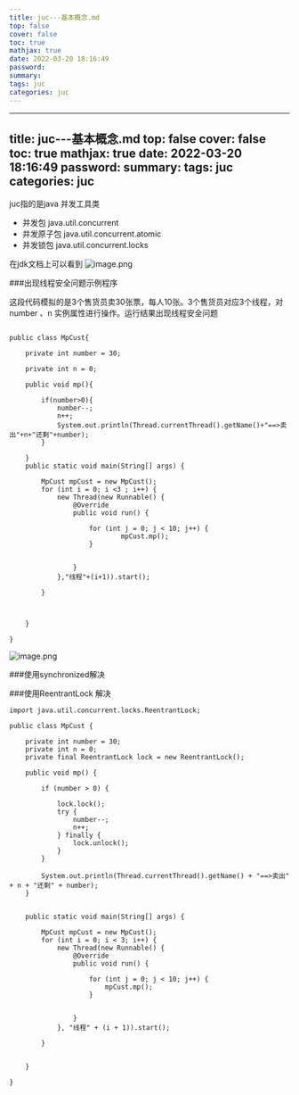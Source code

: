 ```yaml
---
title: juc---基本概念.md
top: false
cover: false
toc: true
mathjax: true
date: 2022-03-20 18:16:49
password:
summary:
tags: juc
categories: juc
---
```

---
title: juc---基本概念.md
top: false
cover: false
toc: true
mathjax: true
date: 2022-03-20 18:16:49
password:
summary:
tags: juc
categories: juc
---

juc指的是java 并发工具类
- 并发包 java.util.concurrent
- 并发原子包 java.util.concurrent.atomic
- 并发锁包 java.util.concurrent.locks

在jdk文档上可以看到
![image.png](https://upload-images.jianshu.io/upload_images/13965490-d5900e3478a74165.png?imageMogr2/auto-orient/strip%7CimageView2/2/w/1240)



###出现线程安全问题示例程序


这段代码模拟的是3个售货员卖30张票，每人10张。3个售货员对应3个线程，对number 、n 实例属性进行操作。运行结果出现线程安全问题
~~~

public class MpCust{

    private int number = 30;

    private int n = 0;

    public void mp(){

        if(number>0){
            number--;
            n++;
            System.out.println(Thread.currentThread().getName()+"==>卖出"+n+"还剩"+number);
        }

    }
    public static void main(String[] args) {

        MpCust mpCust = new MpCust();
        for (int i = 0; i <3 ; i++) {
            new Thread(new Runnable() {
                @Override
                public void run() {

                    for (int j = 0; j < 10; j++) {
                            mpCust.mp();
                    }


                }
            },"线程"+(i+1)).start();

        }



    }

}
~~~
![image.png](https://upload-images.jianshu.io/upload_images/13965490-f9d70d34b74e1029.png?imageMogr2/auto-orient/strip%7CimageView2/2/w/1240)

###使用synchronized解决

###使用ReentrantLock 解决
~~~
import java.util.concurrent.locks.ReentrantLock;

public class MpCust {

    private int number = 30;
    private int n = 0;
    private final ReentrantLock lock = new ReentrantLock();

    public void mp() {

        if (number > 0) {

            lock.lock();
            try {
                number--;
                n++;
            } finally {
                lock.unlock();
            }
        }

        System.out.println(Thread.currentThread().getName() + "==>卖出" + n + "还剩" + number);
    }


    public static void main(String[] args) {

        MpCust mpCust = new MpCust();
        for (int i = 0; i < 3; i++) {
            new Thread(new Runnable() {
                @Override
                public void run() {

                    for (int j = 0; j < 10; j++) {
                        mpCust.mp();
                    }


                }
            }, "线程" + (i + 1)).start();

        }


    }

}
~~~
